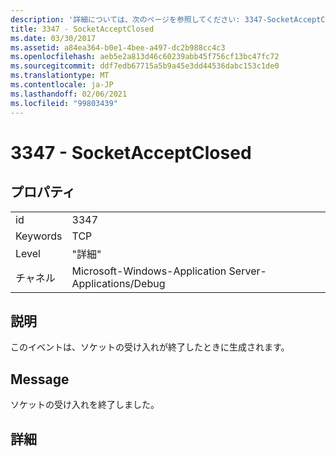 ```yaml
---
description: '詳細については、次のページを参照してください: 3347-SocketAcceptClosed'
title: 3347 - SocketAcceptClosed
ms.date: 03/30/2017
ms.assetid: a84ea364-b0e1-4bee-a497-dc2b988cc4c3
ms.openlocfilehash: aeb5e2a813d46c60239abb45f756cf13bc47fc72
ms.sourcegitcommit: ddf7edb67715a5b9a45e3dd44536dabc153c1de0
ms.translationtype: MT
ms.contentlocale: ja-JP
ms.lasthandoff: 02/06/2021
ms.locfileid: "99803439"
---
```

# <a name="3347---socketacceptclosed"></a>3347 - SocketAcceptClosed

## <a name="properties"></a>プロパティ  
  
|||  
|-|-|  
|id|3347|  
|Keywords|TCP|  
|Level|"詳細"|  
|チャネル|Microsoft-Windows-Application Server-Applications/Debug|  
  
## <a name="description"></a>説明  

 このイベントは、ソケットの受け入れが終了したときに生成されます。  
  
## <a name="message"></a>Message  

 ソケットの受け入れを終了しました。  
  
## <a name="details"></a>詳細
